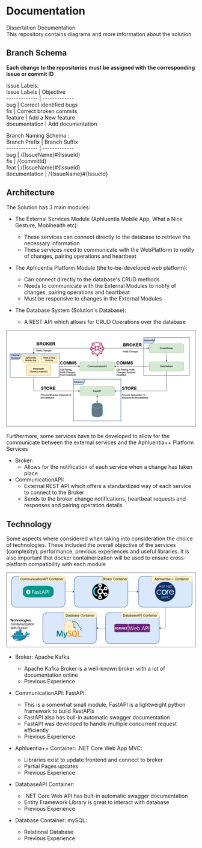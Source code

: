 # Documentation  
Dissertation Documentation   
This repository contains diagrams and more information about the solution   


## Branch Schema  
**Each change to the repositories must be assigned with the corresponding issue or commit ID**   

Issue Labels:  
Issue Labels | Objective  
------------- | -------------  
bug | Correct identified bugs   
fix | Correct broken commits  
feature | Add a New feature  
documentation | Add documentation   
  

Branch Naming Schema :  
Branch Prefix | Branch Suffix  
------------- | -------------  
bug  | /{IssueName}#{IssueId}   
fix  | /{commitId}   
feat | /{IssueName}#{IssueId}     
documentation | /{IssueName}#{IssueId} 

## Architecture  
The Solution has 3 main modules:   
- The External Services Module (Aphluentia Mobile App, What a Nice Gesture, Mobihealth etc):   
    - These services can connect directly to the database to retrieve the necessary information  
    - These services need to communicate with the WebPlatform to notify of changes, pairing operations and heartbeat  

- The Aphluentia Platform Module (the to-be-developed web platform):     
    - Can connect directly to the database's CRUD methods  
    - Needs to communicate with the External Modules to notify of changes, pairing operations and heartbeat  
    - Must be responsive to changes in the External Modules

- The Database System (Solution's Database):   
    - A REST API which allows for CRUD Operations over the database  

![Architecture](diagrams//arch/arch.png)


Furthermore, some services have to be developed to allow for the communicate between the external services and the Aphluentia++ Platform Services
- Broker:
    - Allows for the notification of each service when a change has taken place    
- CommunicationAPI:    
    - External REST API which offers a standardized way of each service to connect to the Broker   
    - Sends to the broker change notifications, heartbeat requests and responses and pairing operation details



## Technology  
Some aspects where considered when taking into consideration the choice of technologies. These included the overall objective of the services 
(complexity), performance, previous experiences and useful libraries. It is also important that docker containerization will be used to
ensure cross-platform compatibility with each module  

![Architecture](diagrams/tech/tech.png)


- Broker: Apache Kafka  
    - Apache Kafka Broker is a well-known broker with a lot of documentation online   
    - Previous Experience  

- CommunicationAPI: FastAPI:     
    - This is a somewhat small module, FastAPI is a lightweight python framework to build RestAPIs   
    - FastAPI also has buil-in automatic swagger documentation   
    - FastAPI was developed to handle multiple concurrent request efficiently   
    - Previous Experience    

- Aphluentia++ Container: .NET Core Web App MVC:    
    - Libraries exist to update frontend and connect to broker     
    - Partial Pages updates   
    - Previous Experience   

- DatabaseAPI Container:    
    - .NET Core Web API has bult-in automatic swagger documentation    
    - Entity Framework Library is great to interact with database   
    - Previous Experience  

- Database Container: mySQL:   
    - Relational Database   
    - Previous Experience   
